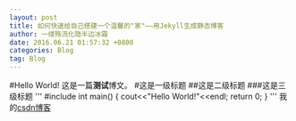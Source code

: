 ```yaml
---
layout: post
title: 如何快速给自己搭建一个温馨的"家"——用Jekyll生成静态博客
author: 一缕殇流化隐半边冰霜
date: 2016.06.21 01:57:32 +0800
categories: Blog
tag: Blog
---
```


#Hello World!
这是一篇**测试**博文。
#这是一级标题
##这是二级标题
###这是三级标题
'''
#include<iostream>
int main()
{
  cout<<"Hello World!"<<endl;
  return 0;
}
'''
我的[csdn博客](https://blog.csdn.net/a709928679)
